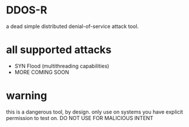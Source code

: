 # DDOS-R
a dead simple distributed denial-of-service attack tool.
# all supported attacks
 - SYN Flood (multithreading capabilities)
 - MORE COMING SOON
# warning
this is a dangerous tool, by design. only use on systems you have explicit permission to test on.
DO NOT USE FOR MALICIOUS INTENT


